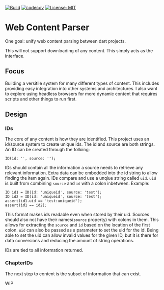 [![Build](https://github.com/Wetbikeboy2500/web_content_parser/actions/workflows/build.yml/badge.svg)](https://github.com/Wetbikeboy2500/web_content_parser/actions/workflows/build.yml)
[![codecov](https://codecov.io/gh/Wetbikeboy2500/web_content_parser/branch/main/graph/badge.svg?token=I49J6Q80WP)](https://codecov.io/gh/Wetbikeboy2500/web_content_parser)
[![License: MIT](https://img.shields.io/badge/License-MIT-yellow.svg)](https://opensource.org/licenses/MIT)

# Web Content Parser
One goal: unify web content parsing between dart projects.

This will not support downloading of any content. This simply acts as the interface.

## Focus
Building a versitile system for many different types of content. This includes providing easy integration into other systems and architectures. I also want to explore using headless browsers for more dynamic content that requires scripts and other things to run first.

## Design

### IDs
The core of any content is how they are identified. This project uses an id/source system to create unique ids. The id and source are both strings. An ID can be created through the folloing:

```
ID(id: '', source: '');
```

IDs should contain all the information a source needs to retrieve any relevant information. Extra data can be embedded into the id string to allow finding the item again. IDs compare and use a unqiue string called `uid`. `uid` is built from combining `source` and `id` with a colon inbetween. Example:
```
ID id1 = ID(id: 'uniqueid', source: 'test');
ID id2 = ID(id: 'uniqueid', source: 'test');
assert(id1.uid == 'test:uniqueid');
assert(id1 == id2);
```
This format makes ids readable even when stored by their uid. Sources should also not have their names(`source` property) with colons in them. This allows for extracting the `source` and `id` based on the location of the first colon. `uid` can also be passed as a parameter to set the uid for the id. Being able to set the uid can allow invalid values for the given ID, but it is there for data conversions and reducing the amount of string operations.

IDs are tied to all information returned.

### ChapterIDs
The next step to content is the subset of information that can exist.

WIP
